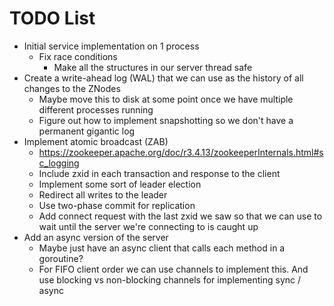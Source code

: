 # TODO List

- Initial service implementation on 1 process
  - Fix race conditions
    - Make all the structures in our server thread safe
- Create a write-ahead log (WAL) that we can use as the history of all changes to the ZNodes
  - Maybe move this to disk at some point once we have multiple different processes running
  - Figure out how to implement snapshotting so we don't have a permanent gigantic log
- Implement atomic broadcast (ZAB)
  - https://zookeeper.apache.org/doc/r3.4.13/zookeeperInternals.html#sc_logging
  - Include zxid in each transaction and response to the client
  - Implement some sort of leader election
  - Redirect all writes to the leader
  - Use two-phase commit for replication
  - Add connect request with the last zxid we saw so that we can use to wait until the server we're connecting to is caught up
- Add an async version of the server
  - Maybe just have an async client that calls each method in a goroutine?
  - For FIFO client order we can use channels to implement this. And use blocking vs non-blocking channels for implementing sync / async